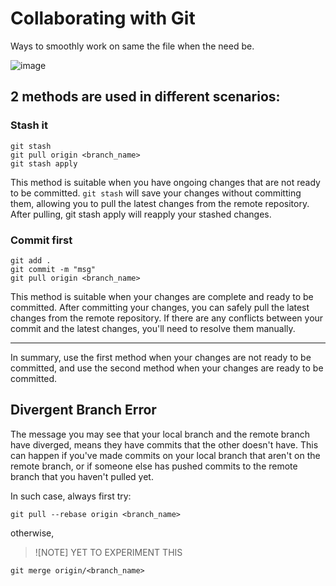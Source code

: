 # Collaborating with Git

Ways to smoothly work on same the file when the need be.

![image](https://github.com/kinxyo/gittset/assets/90744941/94384f6b-f1d2-4ae6-9783-8b7301f95faa)

## 2 methods are used in different scenarios:

### Stash it

```git
git stash
git pull origin <branch_name>
git stash apply
```

This method is suitable when you have ongoing changes that are not ready to be committed. `git stash` will save your changes without committing them, allowing you to pull the latest changes from the remote repository. After pulling, git stash apply will reapply your stashed changes.

### Commit first

```git
git add .
git commit -m "msg"
git pull origin <branch_name>
```

This method is suitable when your changes are complete and ready to be committed. After committing your changes, you can safely pull the latest changes from the remote repository. If there are any conflicts between your commit and the latest changes, you'll need to resolve them manually.

---

In summary, use the first method when your changes are not ready to be committed, and use the second method when your changes are ready to be committed.

## Divergent Branch Error

The message you may see that your local branch and the remote branch have diverged, means they have commits that the other doesn't have. This can happen if you've made commits on your local branch that aren't on the remote branch, or if someone else has pushed commits to the remote branch that you haven't pulled yet.

In such case, always first try:

```git
git pull --rebase origin <branch_name>
```

otherwise, 

> ![NOTE]
> YET TO EXPERIMENT THIS

```git
git merge origin/<branch_name>
```

